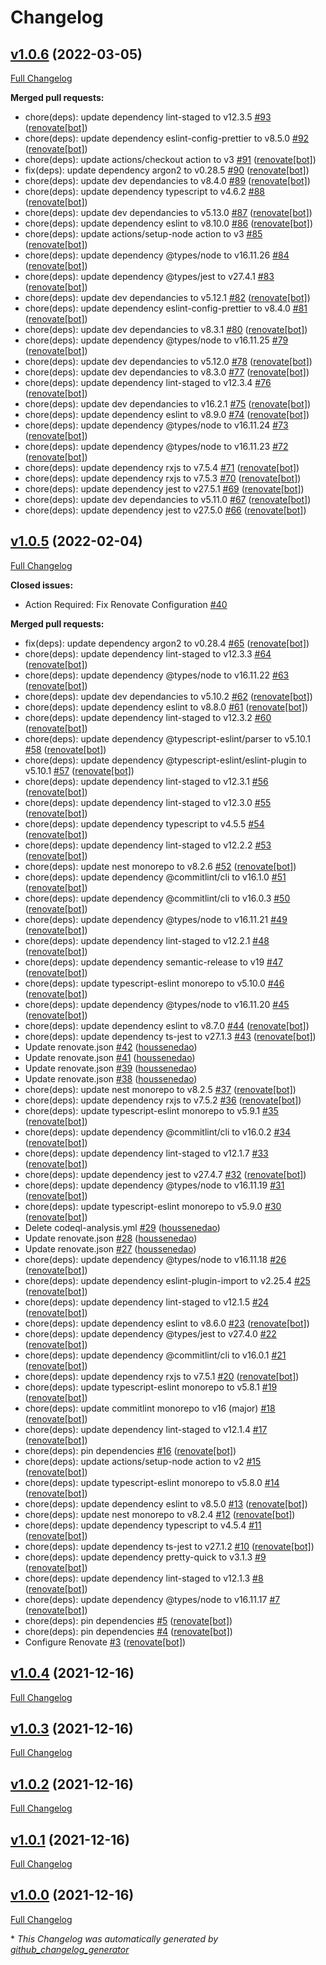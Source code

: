 # Changelog

## [v1.0.6](https://github.com/sinuoslabs/nestjs-hasher/tree/v1.0.6) (2022-03-05)

[Full Changelog](https://github.com/sinuoslabs/nestjs-hasher/compare/v1.0.5...v1.0.6)

**Merged pull requests:**

- chore\(deps\): update dependency lint-staged to v12.3.5 [\#93](https://github.com/sinuoslabs/nestjs-hasher/pull/93) ([renovate[bot]](https://github.com/apps/renovate))
- chore\(deps\): update dependency eslint-config-prettier to v8.5.0 [\#92](https://github.com/sinuoslabs/nestjs-hasher/pull/92) ([renovate[bot]](https://github.com/apps/renovate))
- chore\(deps\): update actions/checkout action to v3 [\#91](https://github.com/sinuoslabs/nestjs-hasher/pull/91) ([renovate[bot]](https://github.com/apps/renovate))
- fix\(deps\): update dependency argon2 to v0.28.5 [\#90](https://github.com/sinuoslabs/nestjs-hasher/pull/90) ([renovate[bot]](https://github.com/apps/renovate))
- chore\(deps\): update dev dependancies to v8.4.0 [\#89](https://github.com/sinuoslabs/nestjs-hasher/pull/89) ([renovate[bot]](https://github.com/apps/renovate))
- chore\(deps\): update dependency typescript to v4.6.2 [\#88](https://github.com/sinuoslabs/nestjs-hasher/pull/88) ([renovate[bot]](https://github.com/apps/renovate))
- chore\(deps\): update dev dependancies to v5.13.0 [\#87](https://github.com/sinuoslabs/nestjs-hasher/pull/87) ([renovate[bot]](https://github.com/apps/renovate))
- chore\(deps\): update dependency eslint to v8.10.0 [\#86](https://github.com/sinuoslabs/nestjs-hasher/pull/86) ([renovate[bot]](https://github.com/apps/renovate))
- chore\(deps\): update actions/setup-node action to v3 [\#85](https://github.com/sinuoslabs/nestjs-hasher/pull/85) ([renovate[bot]](https://github.com/apps/renovate))
- chore\(deps\): update dependency @types/node to v16.11.26 [\#84](https://github.com/sinuoslabs/nestjs-hasher/pull/84) ([renovate[bot]](https://github.com/apps/renovate))
- chore\(deps\): update dependency @types/jest to v27.4.1 [\#83](https://github.com/sinuoslabs/nestjs-hasher/pull/83) ([renovate[bot]](https://github.com/apps/renovate))
- chore\(deps\): update dev dependancies to v5.12.1 [\#82](https://github.com/sinuoslabs/nestjs-hasher/pull/82) ([renovate[bot]](https://github.com/apps/renovate))
- chore\(deps\): update dependency eslint-config-prettier to v8.4.0 [\#81](https://github.com/sinuoslabs/nestjs-hasher/pull/81) ([renovate[bot]](https://github.com/apps/renovate))
- chore\(deps\): update dev dependancies to v8.3.1 [\#80](https://github.com/sinuoslabs/nestjs-hasher/pull/80) ([renovate[bot]](https://github.com/apps/renovate))
- chore\(deps\): update dependency @types/node to v16.11.25 [\#79](https://github.com/sinuoslabs/nestjs-hasher/pull/79) ([renovate[bot]](https://github.com/apps/renovate))
- chore\(deps\): update dev dependancies to v5.12.0 [\#78](https://github.com/sinuoslabs/nestjs-hasher/pull/78) ([renovate[bot]](https://github.com/apps/renovate))
- chore\(deps\): update dev dependancies to v8.3.0 [\#77](https://github.com/sinuoslabs/nestjs-hasher/pull/77) ([renovate[bot]](https://github.com/apps/renovate))
- chore\(deps\): update dependency lint-staged to v12.3.4 [\#76](https://github.com/sinuoslabs/nestjs-hasher/pull/76) ([renovate[bot]](https://github.com/apps/renovate))
- chore\(deps\): update dev dependancies to v16.2.1 [\#75](https://github.com/sinuoslabs/nestjs-hasher/pull/75) ([renovate[bot]](https://github.com/apps/renovate))
- chore\(deps\): update dependency eslint to v8.9.0 [\#74](https://github.com/sinuoslabs/nestjs-hasher/pull/74) ([renovate[bot]](https://github.com/apps/renovate))
- chore\(deps\): update dependency @types/node to v16.11.24 [\#73](https://github.com/sinuoslabs/nestjs-hasher/pull/73) ([renovate[bot]](https://github.com/apps/renovate))
- chore\(deps\): update dependency @types/node to v16.11.23 [\#72](https://github.com/sinuoslabs/nestjs-hasher/pull/72) ([renovate[bot]](https://github.com/apps/renovate))
- chore\(deps\): update dependency rxjs to v7.5.4 [\#71](https://github.com/sinuoslabs/nestjs-hasher/pull/71) ([renovate[bot]](https://github.com/apps/renovate))
- chore\(deps\): update dependency rxjs to v7.5.3 [\#70](https://github.com/sinuoslabs/nestjs-hasher/pull/70) ([renovate[bot]](https://github.com/apps/renovate))
- chore\(deps\): update dependency jest to v27.5.1 [\#69](https://github.com/sinuoslabs/nestjs-hasher/pull/69) ([renovate[bot]](https://github.com/apps/renovate))
- chore\(deps\): update dev dependancies to v5.11.0 [\#67](https://github.com/sinuoslabs/nestjs-hasher/pull/67) ([renovate[bot]](https://github.com/apps/renovate))
- chore\(deps\): update dependency jest to v27.5.0 [\#66](https://github.com/sinuoslabs/nestjs-hasher/pull/66) ([renovate[bot]](https://github.com/apps/renovate))

## [v1.0.5](https://github.com/sinuoslabs/nestjs-hasher/tree/v1.0.5) (2022-02-04)

[Full Changelog](https://github.com/sinuoslabs/nestjs-hasher/compare/v1.0.4...v1.0.5)

**Closed issues:**

- Action Required: Fix Renovate Configuration [\#40](https://github.com/sinuoslabs/nestjs-hasher/issues/40)

**Merged pull requests:**

- fix\(deps\): update dependency argon2 to v0.28.4 [\#65](https://github.com/sinuoslabs/nestjs-hasher/pull/65) ([renovate[bot]](https://github.com/apps/renovate))
- chore\(deps\): update dependency lint-staged to v12.3.3 [\#64](https://github.com/sinuoslabs/nestjs-hasher/pull/64) ([renovate[bot]](https://github.com/apps/renovate))
- chore\(deps\): update dependency @types/node to v16.11.22 [\#63](https://github.com/sinuoslabs/nestjs-hasher/pull/63) ([renovate[bot]](https://github.com/apps/renovate))
- chore\(deps\): update dev dependancies to v5.10.2 [\#62](https://github.com/sinuoslabs/nestjs-hasher/pull/62) ([renovate[bot]](https://github.com/apps/renovate))
- chore\(deps\): update dependency eslint to v8.8.0 [\#61](https://github.com/sinuoslabs/nestjs-hasher/pull/61) ([renovate[bot]](https://github.com/apps/renovate))
- chore\(deps\): update dependency lint-staged to v12.3.2 [\#60](https://github.com/sinuoslabs/nestjs-hasher/pull/60) ([renovate[bot]](https://github.com/apps/renovate))
- chore\(deps\): update dependency @typescript-eslint/parser to v5.10.1 [\#58](https://github.com/sinuoslabs/nestjs-hasher/pull/58) ([renovate[bot]](https://github.com/apps/renovate))
- chore\(deps\): update dependency @typescript-eslint/eslint-plugin to v5.10.1 [\#57](https://github.com/sinuoslabs/nestjs-hasher/pull/57) ([renovate[bot]](https://github.com/apps/renovate))
- chore\(deps\): update dependency lint-staged to v12.3.1 [\#56](https://github.com/sinuoslabs/nestjs-hasher/pull/56) ([renovate[bot]](https://github.com/apps/renovate))
- chore\(deps\): update dependency lint-staged to v12.3.0 [\#55](https://github.com/sinuoslabs/nestjs-hasher/pull/55) ([renovate[bot]](https://github.com/apps/renovate))
- chore\(deps\): update dependency typescript to v4.5.5 [\#54](https://github.com/sinuoslabs/nestjs-hasher/pull/54) ([renovate[bot]](https://github.com/apps/renovate))
- chore\(deps\): update dependency lint-staged to v12.2.2 [\#53](https://github.com/sinuoslabs/nestjs-hasher/pull/53) ([renovate[bot]](https://github.com/apps/renovate))
- chore\(deps\): update nest monorepo to v8.2.6 [\#52](https://github.com/sinuoslabs/nestjs-hasher/pull/52) ([renovate[bot]](https://github.com/apps/renovate))
- chore\(deps\): update dependency @commitlint/cli to v16.1.0 [\#51](https://github.com/sinuoslabs/nestjs-hasher/pull/51) ([renovate[bot]](https://github.com/apps/renovate))
- chore\(deps\): update dependency @commitlint/cli to v16.0.3 [\#50](https://github.com/sinuoslabs/nestjs-hasher/pull/50) ([renovate[bot]](https://github.com/apps/renovate))
- chore\(deps\): update dependency @types/node to v16.11.21 [\#49](https://github.com/sinuoslabs/nestjs-hasher/pull/49) ([renovate[bot]](https://github.com/apps/renovate))
- chore\(deps\): update dependency lint-staged to v12.2.1 [\#48](https://github.com/sinuoslabs/nestjs-hasher/pull/48) ([renovate[bot]](https://github.com/apps/renovate))
- chore\(deps\): update dependency semantic-release to v19 [\#47](https://github.com/sinuoslabs/nestjs-hasher/pull/47) ([renovate[bot]](https://github.com/apps/renovate))
- chore\(deps\): update typescript-eslint monorepo to v5.10.0 [\#46](https://github.com/sinuoslabs/nestjs-hasher/pull/46) ([renovate[bot]](https://github.com/apps/renovate))
- chore\(deps\): update dependency @types/node to v16.11.20 [\#45](https://github.com/sinuoslabs/nestjs-hasher/pull/45) ([renovate[bot]](https://github.com/apps/renovate))
- chore\(deps\): update dependency eslint to v8.7.0 [\#44](https://github.com/sinuoslabs/nestjs-hasher/pull/44) ([renovate[bot]](https://github.com/apps/renovate))
- chore\(deps\): update dependency ts-jest to v27.1.3 [\#43](https://github.com/sinuoslabs/nestjs-hasher/pull/43) ([renovate[bot]](https://github.com/apps/renovate))
- Update renovate.json [\#42](https://github.com/sinuoslabs/nestjs-hasher/pull/42) ([houssenedao](https://github.com/houssenedao))
- Update renovate.json [\#41](https://github.com/sinuoslabs/nestjs-hasher/pull/41) ([houssenedao](https://github.com/houssenedao))
- Update renovate.json [\#39](https://github.com/sinuoslabs/nestjs-hasher/pull/39) ([houssenedao](https://github.com/houssenedao))
- Update renovate.json [\#38](https://github.com/sinuoslabs/nestjs-hasher/pull/38) ([houssenedao](https://github.com/houssenedao))
- chore\(deps\): update nest monorepo to v8.2.5 [\#37](https://github.com/sinuoslabs/nestjs-hasher/pull/37) ([renovate[bot]](https://github.com/apps/renovate))
- chore\(deps\): update dependency rxjs to v7.5.2 [\#36](https://github.com/sinuoslabs/nestjs-hasher/pull/36) ([renovate[bot]](https://github.com/apps/renovate))
- chore\(deps\): update typescript-eslint monorepo to v5.9.1 [\#35](https://github.com/sinuoslabs/nestjs-hasher/pull/35) ([renovate[bot]](https://github.com/apps/renovate))
- chore\(deps\): update dependency @commitlint/cli to v16.0.2 [\#34](https://github.com/sinuoslabs/nestjs-hasher/pull/34) ([renovate[bot]](https://github.com/apps/renovate))
- chore\(deps\): update dependency lint-staged to v12.1.7 [\#33](https://github.com/sinuoslabs/nestjs-hasher/pull/33) ([renovate[bot]](https://github.com/apps/renovate))
- chore\(deps\): update dependency jest to v27.4.7 [\#32](https://github.com/sinuoslabs/nestjs-hasher/pull/32) ([renovate[bot]](https://github.com/apps/renovate))
- chore\(deps\): update dependency @types/node to v16.11.19 [\#31](https://github.com/sinuoslabs/nestjs-hasher/pull/31) ([renovate[bot]](https://github.com/apps/renovate))
- chore\(deps\): update typescript-eslint monorepo to v5.9.0 [\#30](https://github.com/sinuoslabs/nestjs-hasher/pull/30) ([renovate[bot]](https://github.com/apps/renovate))
- Delete codeql-analysis.yml [\#29](https://github.com/sinuoslabs/nestjs-hasher/pull/29) ([houssenedao](https://github.com/houssenedao))
- Update renovate.json [\#28](https://github.com/sinuoslabs/nestjs-hasher/pull/28) ([houssenedao](https://github.com/houssenedao))
- Update renovate.json [\#27](https://github.com/sinuoslabs/nestjs-hasher/pull/27) ([houssenedao](https://github.com/houssenedao))
- chore\(deps\): update dependency @types/node to v16.11.18 [\#26](https://github.com/sinuoslabs/nestjs-hasher/pull/26) ([renovate[bot]](https://github.com/apps/renovate))
- chore\(deps\): update dependency eslint-plugin-import to v2.25.4 [\#25](https://github.com/sinuoslabs/nestjs-hasher/pull/25) ([renovate[bot]](https://github.com/apps/renovate))
- chore\(deps\): update dependency lint-staged to v12.1.5 [\#24](https://github.com/sinuoslabs/nestjs-hasher/pull/24) ([renovate[bot]](https://github.com/apps/renovate))
- chore\(deps\): update dependency eslint to v8.6.0 [\#23](https://github.com/sinuoslabs/nestjs-hasher/pull/23) ([renovate[bot]](https://github.com/apps/renovate))
- chore\(deps\): update dependency @types/jest to v27.4.0 [\#22](https://github.com/sinuoslabs/nestjs-hasher/pull/22) ([renovate[bot]](https://github.com/apps/renovate))
- chore\(deps\): update dependency @commitlint/cli to v16.0.1 [\#21](https://github.com/sinuoslabs/nestjs-hasher/pull/21) ([renovate[bot]](https://github.com/apps/renovate))
- chore\(deps\): update dependency rxjs to v7.5.1 [\#20](https://github.com/sinuoslabs/nestjs-hasher/pull/20) ([renovate[bot]](https://github.com/apps/renovate))
- chore\(deps\): update typescript-eslint monorepo to v5.8.1 [\#19](https://github.com/sinuoslabs/nestjs-hasher/pull/19) ([renovate[bot]](https://github.com/apps/renovate))
- chore\(deps\): update commitlint monorepo to v16 \(major\) [\#18](https://github.com/sinuoslabs/nestjs-hasher/pull/18) ([renovate[bot]](https://github.com/apps/renovate))
- chore\(deps\): update dependency lint-staged to v12.1.4 [\#17](https://github.com/sinuoslabs/nestjs-hasher/pull/17) ([renovate[bot]](https://github.com/apps/renovate))
- chore\(deps\): pin dependencies [\#16](https://github.com/sinuoslabs/nestjs-hasher/pull/16) ([renovate[bot]](https://github.com/apps/renovate))
- chore\(deps\): update actions/setup-node action to v2 [\#15](https://github.com/sinuoslabs/nestjs-hasher/pull/15) ([renovate[bot]](https://github.com/apps/renovate))
- chore\(deps\): update typescript-eslint monorepo to v5.8.0 [\#14](https://github.com/sinuoslabs/nestjs-hasher/pull/14) ([renovate[bot]](https://github.com/apps/renovate))
- chore\(deps\): update dependency eslint to v8.5.0 [\#13](https://github.com/sinuoslabs/nestjs-hasher/pull/13) ([renovate[bot]](https://github.com/apps/renovate))
- chore\(deps\): update nest monorepo to v8.2.4 [\#12](https://github.com/sinuoslabs/nestjs-hasher/pull/12) ([renovate[bot]](https://github.com/apps/renovate))
- chore\(deps\): update dependency typescript to v4.5.4 [\#11](https://github.com/sinuoslabs/nestjs-hasher/pull/11) ([renovate[bot]](https://github.com/apps/renovate))
- chore\(deps\): update dependency ts-jest to v27.1.2 [\#10](https://github.com/sinuoslabs/nestjs-hasher/pull/10) ([renovate[bot]](https://github.com/apps/renovate))
- chore\(deps\): update dependency pretty-quick to v3.1.3 [\#9](https://github.com/sinuoslabs/nestjs-hasher/pull/9) ([renovate[bot]](https://github.com/apps/renovate))
- chore\(deps\): update dependency lint-staged to v12.1.3 [\#8](https://github.com/sinuoslabs/nestjs-hasher/pull/8) ([renovate[bot]](https://github.com/apps/renovate))
- chore\(deps\): update dependency @types/node to v16.11.17 [\#7](https://github.com/sinuoslabs/nestjs-hasher/pull/7) ([renovate[bot]](https://github.com/apps/renovate))
- chore\(deps\): pin dependencies [\#5](https://github.com/sinuoslabs/nestjs-hasher/pull/5) ([renovate[bot]](https://github.com/apps/renovate))
- chore\(deps\): pin dependencies [\#4](https://github.com/sinuoslabs/nestjs-hasher/pull/4) ([renovate[bot]](https://github.com/apps/renovate))
- Configure Renovate [\#3](https://github.com/sinuoslabs/nestjs-hasher/pull/3) ([renovate[bot]](https://github.com/apps/renovate))

## [v1.0.4](https://github.com/sinuoslabs/nestjs-hasher/tree/v1.0.4) (2021-12-16)

[Full Changelog](https://github.com/sinuoslabs/nestjs-hasher/compare/v1.0.3...v1.0.4)

## [v1.0.3](https://github.com/sinuoslabs/nestjs-hasher/tree/v1.0.3) (2021-12-16)

[Full Changelog](https://github.com/sinuoslabs/nestjs-hasher/compare/v1.0.2...v1.0.3)

## [v1.0.2](https://github.com/sinuoslabs/nestjs-hasher/tree/v1.0.2) (2021-12-16)

[Full Changelog](https://github.com/sinuoslabs/nestjs-hasher/compare/v1.0.1...v1.0.2)

## [v1.0.1](https://github.com/sinuoslabs/nestjs-hasher/tree/v1.0.1) (2021-12-16)

[Full Changelog](https://github.com/sinuoslabs/nestjs-hasher/compare/v1.0.0...v1.0.1)

## [v1.0.0](https://github.com/sinuoslabs/nestjs-hasher/tree/v1.0.0) (2021-12-16)

[Full Changelog](https://github.com/sinuoslabs/nestjs-hasher/compare/65baec1c2145d00684380735f3a7994d5f316df4...v1.0.0)



\* *This Changelog was automatically generated by [github_changelog_generator](https://github.com/github-changelog-generator/github-changelog-generator)*
